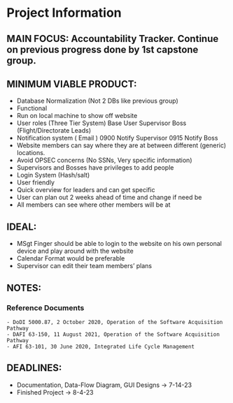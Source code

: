 # Project Information
## MAIN FOCUS: Accountability Tracker. Continue on previous progress done by 1st capstone group. 

## MINIMUM VIABLE PRODUCT:
  - Database Normalization (Not 2 DBs like previous group)
  - Functional
  - Run on local machine to show off website
  - User roles (Three Tier System)
    Base User
    Supervisor
    Boss (Flight/Directorate Leads)
  - Notification system ( Email )
    0900 Notify Supervisor
    0915 Notify Boss
  - Website members can say where they are at between different (generic) locations.
  - Avoid OPSEC concerns (No SSNs, Very specific information)
  - Supervisors and Bosses have privileges to add people
  - Login System (Hash/salt) 
  - User friendly
  - Quick overview for leaders and can get specific
  - User can plan out 2 weeks ahead of time and change if need be
  - All members can see where other members will be at 

## IDEAL:
  - MSgt Finger should be able to login to the website on his own personal device and play around with the website
  - Calendar Format would be preferable
  - Supervisor can edit their team members’ plans

## NOTES:
  ### Reference Documents
    - DoDI 5000.87, 2 October 2020, Operation of the Software Acquisition Pathway
    - DAFI 63-150, 11 August 2021, Operation of the Software Acquisition Pathway
    - AFI 63-101, 30 June 2020, Integrated Life Cycle Management

## DEADLINES:
  - Documentation, Data-Flow Diagram, GUI Designs → 7-14-23
  - Finished Project -> 8-4-23







